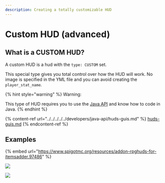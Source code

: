 ```yaml
---
description: Creating a totally customizable HUD
---
```


# Custom HUD (advanced)

## What is a CUSTOM HUD?

A custom HUD is a hud with the `type: CUSTOM` set.

This special type gives you total control over how the HUD will work. No image is specified in the YML file and you can avoid creating the `player_stat_name`.

{% hint style="warning" %}
Warning:

This type of HUD requires you to use the [Java API](../../../../../developers/java-api/) and know how to code in Java.
{% endhint %}

{% content-ref url="../../../../../developers/java-api/huds-guis.md" %}
[huds-guis.md](../../../../../developers/java-api/huds-guis.md)
{% endcontent-ref %}

## Examples

{% embed url="https://www.spigotmc.org/resources/addon-rpghuds-for-itemsadder.97486" %}

![](../../../../../.gitbook/assets/78b0de78224899524466178c9e7af2ade34514f1.gif)

![](../../../../../.gitbook/assets/e32ea483cc0e3e389c90081e2f6f1f33ed043440.gif)
